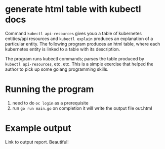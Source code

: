 # generate html table with kubectl docs

Command `kubectl api-resources` gives youo a table of kubernetes entities/api resources and  `kubectl explain` produces an explanation of a particular entity.
The following program produces an html table, where each kubernetes entity is linked to a table with its description.

The program runs kubectl commands; parses the table produced by `kubectl api-resources`, etc. etc.
This is a simple exercise that helped the author to pick up some golang programming skills.

Running the program
===================

1. need to do `oc login` as a prerequisite
2. run `go run main.go` on completion it will write the output file out.html

Example output
==============

Link to output report. Beautiful!
